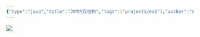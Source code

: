 ```yaml
---
{"type":"java","title":"JVM内存结构","tags":["projects/es6"],"author":"codertoro","establish":"2025-05-17","update":"2025/05/17 18:05","dg-publish":true,"permalink":"/Projects/07-Java/JVM内存结构/","dgPassFrontmatter":true,"created":"2025-05-17T18:05:04.791+08:00","updated":"2025-05-17T18:05:37.196+08:00"}
---
```


![](https://img.codertoro.top/Bucket/Projects/07-Java/20250517180535631.png)
